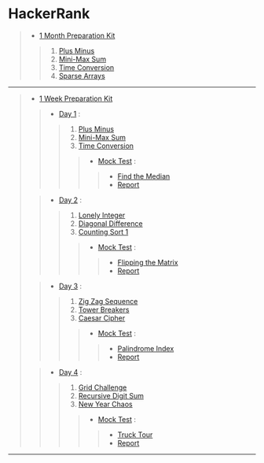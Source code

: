 # HackerRank
> - [1 Month Preparation Kit](./1_Month_Preparation_Kit/)
>> 1. [Plus Minus](1_Month_Preparation_Kit/Plus_Minus.cpp)
>> 2. [Mini-Max Sum](./1_Month_Preparation_Kit/Mini-Max_Sum.cpp)
>> 3. [Time Conversion](./1_Month_Preparation_Kit/Time_Conversion.cpp)
>> 4. [Sparse Arrays](./1_Month_Preparation_Kit/Sparse_Arrays.cpp)
>
---
>
> - [1 Week Preparation Kit](./1_Week_Preparation_Kit/)
>> - [Day 1](./1_Week_Preparation_Kit/Day1/) :
>>> 1. [Plus Minus](1_Week_Preparation_Kit/Day1/Plus_Minus.cpp)
>>> 2. [Mini-Max Sum](./1_Week_Preparation_Kit/Day1/Mini-Max_Sum.cpp)
>>> 3. [Time Conversion](./1_Week_Preparation_Kit/Day1/Time_Conversion.cpp)
>>>> - [Mock Test](./1_Week_Preparation_Kit/Day1/Mock_Test/) :
>>>>> * [Find the Median](./1_Week_Preparation_Kit/Day1/Mock_Test/Mock_Test-Find_the_Median.cpp)
>>>>> * [Report](./1_Week_Preparation_Kit/Day1/Mock_Test/Report_shaharas30-Mock_Test-Find_the_Median.pdf)
>>>>
>>>
>>
>
>> - [Day 2](./1_Week_Preparation_Kit/Day2/) :
>>> 1. [Lonely Integer](./1_Week_Preparation_Kit/Day2/Lonely_Integer.cpp)
>>> 2. [Diagonal Difference](./1_Week_Preparation_Kit/Day2/Diagonal_Difference.cpp)
>>> 3. [Counting Sort 1](./1_Week_Preparation_Kit/Day2/Counting_Sort_1.cpp)
>>>> - [Mock Test](./1_Week_Preparation_Kit/Day2/Mock_Test/) :
>>>>> * [Flipping the Matrix](./1_Week_Preparation_Kit/Day2/Mock_Test/Mock_Test-Flipping_the_Matrix.cpp)
>>>>> * [Report](./1_Week_Preparation_Kit/Day2/Mock_Test/Report_shaharas30-Mock_Test-Flipping_the_Matrix.pdf)
>>>>
>>>
>>
>
>> - [Day 3](./1_Week_Preparation_Kit/Day3/) :
>>> 1. [Zig Zag Sequence](./1_Week_Preparation_Kit/Day3/Zig_Zag_Sequence.cpp)
>>> 2. [Tower Breakers](./1_Week_Preparation_Kit/Day3/Tower_Breakers.cpp)
>>> 3. [Caesar Cipher](./1_Week_Preparation_Kit/Day3/Caesar_Cipher.cpp)
>>>> - [Mock Test](./1_Week_Preparation_Kit/Day3/Mock_Test/) :
>>>>> * [Palindrome Index](./1_Week_Preparation_Kit/Day3/Mock_Test/Mock_Test-Palindrome_Index.cpp)
>>>>> * [Report](./1_Week_Preparation_Kit/Day3/Mock_Test/Report_shaharas30-Mock_Test-Palindrome_Index.pdf)
>>>>
>>>
>>
>
>> - [Day 4](./1_Week_Preparation_Kit/Day4/) :
>>> 1. [Grid Challenge](./1_Week_Preparation_Kit/Day4/Grid_Challenge.cpp)
>>> 2. [Recursive Digit Sum](./1_Week_Preparation_Kit/Day4/Recursive_Digit_Sum.cpp)
>>> 3. [New Year Chaos](./1_Week_Preparation_Kit/Day4/New_Year_Chaos.cpp)
>>>> - [Mock Test](./1_Week_Preparation_Kit/Day4/Mock_Test/) :
>>>>> * [Truck Tour](./1_Week_Preparation_Kit/Day4/Mock_Test/Mock_Test-Truck_Tour.cpp)
>>>>> * [Report](./1_Week_Preparation_Kit/Day4/Mock_Test/Report_shaharas30-Mock_Test-Truck_Tour.pdf)
>>>>
>>>
>>
>
<!-- >> - [Day 5](./1_Week_Preparation_Kit/Day5/) :
>>> 1. []()
>>> 2. []()
>>> 3. []()
>>>> - [Mock Test](./1_Week_Preparation_Kit/Day5/Mock_Test/) :
>>>>> * []()
>>>>> * [Report]()
>>>>
>>>
>>
> -->
---
>

